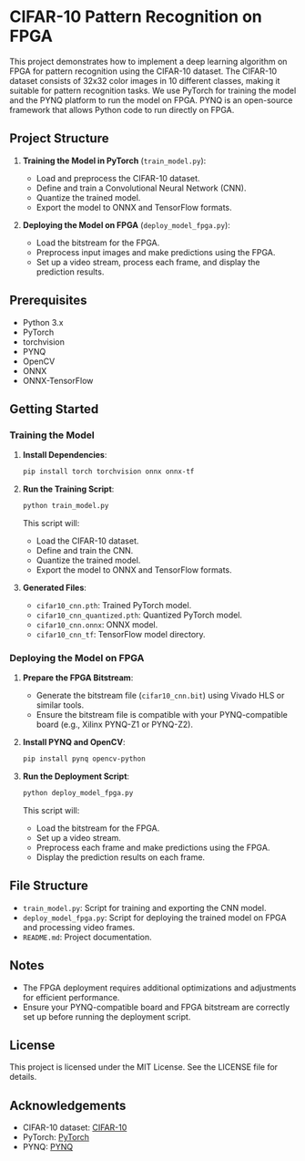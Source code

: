 # CIFAR-10 Pattern Recognition on FPGA

This project demonstrates how to implement a deep learning algorithm on FPGA for pattern recognition using the CIFAR-10 dataset. The CIFAR-10 dataset consists of 32x32 color images in 10 different classes, making it suitable for pattern recognition tasks. We use PyTorch for training the model and the PYNQ platform to run the model on FPGA. PYNQ is an open-source framework that allows Python code to run directly on FPGA.

## Project Structure

1. **Training the Model in PyTorch** (`train_model.py`):
    - Load and preprocess the CIFAR-10 dataset.
    - Define and train a Convolutional Neural Network (CNN).
    - Quantize the trained model.
    - Export the model to ONNX and TensorFlow formats.

2. **Deploying the Model on FPGA** (`deploy_model_fpga.py`):
    - Load the bitstream for the FPGA.
    - Preprocess input images and make predictions using the FPGA.
    - Set up a video stream, process each frame, and display the prediction results.

## Prerequisites

- Python 3.x
- PyTorch
- torchvision
- PYNQ
- OpenCV
- ONNX
- ONNX-TensorFlow

## Getting Started

### Training the Model

1. **Install Dependencies**:
    ```sh
    pip install torch torchvision onnx onnx-tf
    ```

2. **Run the Training Script**:
    ```sh
    python train_model.py
    ```
    This script will:
    - Load the CIFAR-10 dataset.
    - Define and train the CNN.
    - Quantize the trained model.
    - Export the model to ONNX and TensorFlow formats.

3. **Generated Files**:
    - `cifar10_cnn.pth`: Trained PyTorch model.
    - `cifar10_cnn_quantized.pth`: Quantized PyTorch model.
    - `cifar10_cnn.onnx`: ONNX model.
    - `cifar10_cnn_tf`: TensorFlow model directory.

### Deploying the Model on FPGA

1. **Prepare the FPGA Bitstream**:
    - Generate the bitstream file (`cifar10_cnn.bit`) using Vivado HLS or similar tools.
    - Ensure the bitstream file is compatible with your PYNQ-compatible board (e.g., Xilinx PYNQ-Z1 or PYNQ-Z2).

2. **Install PYNQ and OpenCV**:
    ```sh
    pip install pynq opencv-python
    ```

3. **Run the Deployment Script**:
    ```sh
    python deploy_model_fpga.py
    ```
    This script will:
    - Load the bitstream for the FPGA.
    - Set up a video stream.
    - Preprocess each frame and make predictions using the FPGA.
    - Display the prediction results on each frame.

## File Structure

- `train_model.py`: Script for training and exporting the CNN model.
- `deploy_model_fpga.py`: Script for deploying the trained model on FPGA and processing video frames.
- `README.md`: Project documentation.

## Notes

- The FPGA deployment requires additional optimizations and adjustments for efficient performance.
- Ensure your PYNQ-compatible board and FPGA bitstream are correctly set up before running the deployment script.

## License

This project is licensed under the MIT License. See the LICENSE file for details.

## Acknowledgements

- CIFAR-10 dataset: [CIFAR-10](https://www.cs.toronto.edu/~kriz/cifar.html)
- PyTorch: [PyTorch](https://pytorch.org/)
- PYNQ: [PYNQ](http://www.pynq.io/)